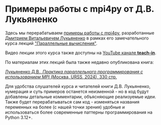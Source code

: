 # Примеры работы с mpi4py от Д.В. Лукьяненко

Здесь мы перерабатываем [примеры работы с mpi4py](https://disk.yandex.ru/d/8lgplCnLU012Ag), разработанные [Дмитрием Витальевичем Лукьяненко](https://teach-in.ru/lecturer/Lukyanenko-D-V) в рамках его замечательного курса лекций ["Параллельные вычисления"](https://teach-in.ru/course/parallel-computing-lukyanenko).

Видео лекции этого курса также доступны на [YouTube канале **teach-in**](https://youtu.be/OADFY0i3lrg?list=PLcsjsqLLSfNCxGJjuYNZRzeDIFQDQ9WvC).

По материалам этих лекций была также недавно опубликована книга:

[Лукьяненко Д.В., *Практика параллельного программирования с использованием MPI* (Москва, URSS, 2024), 330 стр.](https://urss.ru/cgi-bin/db.pl?lang=Ru&blang=ru&page=Book&id=315144)

Для удобства слушателей курса и читателей книги Д.В. Лукьяненко, нумерация и суть примеров останется неизменной - но в код будут добавлены детальные комментарии, объясняющие реализуемые идеи. Также будет перерабатываться сам код - изменяться названия переменных на более (с нашей точки зрения) удобные и использоваться более современные паттерны программирования на Python 3.12+.
